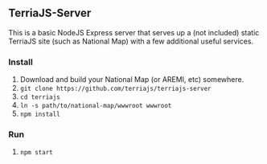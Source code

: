 ## TerriaJS-Server

This is a basic NodeJS Express server that serves up a (not included) static TerriaJS site (such as National Map) with a few additional useful services.

### Install

1. Download and build your National Map (or AREMI, etc) somewhere.
2. `git clone https://github.com/terriajs/terriajs-server`
3. `cd terriajs`
4. `ln -s path/to/national-map/wwwroot wwwroot`
5. `npm install`

### Run

1. `npm start`